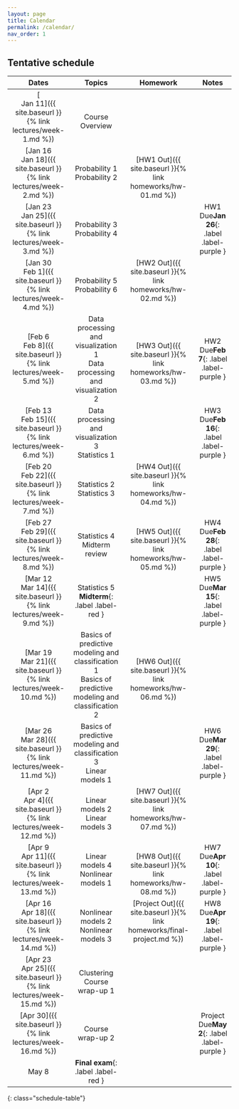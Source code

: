 ```yaml
---
layout: page
title: Calendar
permalink: /calendar/
nav_order: 1
---
```


## Tentative schedule

| Dates         | Topics                                   | Homework  | Notes                    |
|:-------------:|:----------------------------------------:|:---------:|:------------------------:|
|[ <br /> Jan 11]({{ site.baseurl }}{% link lectures/week-1.md %})|  <br /> Course Overview     |                          |
|[Jan 16 <br />  Jan 18]({{ site.baseurl }}{% link lectures/week-2.md %})  | Probability 1   <br /> Probability 2     |<br/> [HW1 Out]({{ site.baseurl }}{% link homeworks/hw-01.md %})   | 
|[Jan 23 <br />  Jan 25]({{ site.baseurl }}{% link lectures/week-3.md %})  | Probability 3   <br /> Probability 4     |                                                                   |HW1 Due**Jan 26**{: .label .label-purple }
|[Jan 30 <br />  Feb 1]({{ site.baseurl }}{% link lectures/week-4.md %})   | Probability 5   <br /> Probability 6     | [HW2 Out]({{ site.baseurl }}{% link homeworks/hw-02.md %})  <br/><br/>      |
|[Feb 6  <br />  Feb 8]({{ site.baseurl }}{% link lectures/week-5.md %})   | Data processing and visualization 1  <br/> Data processing and visualization 2    |<br/>[HW3 Out]({{ site.baseurl }}{% link homeworks/hw-03.md %})  |HW2 Due**Feb 7**{: .label .label-purple }
|[Feb 13 <br />  Feb 15]({{ site.baseurl }}{% link lectures/week-6.md %})  | Data processing and visualization 3  <br />  Statistics 1     |                  |HW3 Due**Feb 16**{: .label .label-purple }
|[Feb 20 <br />  Feb 22]({{ site.baseurl }}{% link lectures/week-7.md %})  | Statistics 2   <br />  Statistics 3     |[HW4 Out]({{ site.baseurl }}{% link homeworks/hw-04.md %})   <br/><br/>              |
|[Feb 27 <br />  Feb 29]({{ site.baseurl }}{% link lectures/week-8.md %})  | Statistics 4   <br />  Midterm review      |<br/>[HW5 Out]({{ site.baseurl }}{% link homeworks/hw-05.md %})                     | HW4 Due**Feb 28**{: .label .label-purple }
|[Mar 12 <br />  Mar 14]({{ site.baseurl }}{% link lectures/week-9.md %})  | Statistics 5   <br /> **Midterm**{: .label .label-red } |       |HW5 Due**Mar 15**{: .label .label-purple }
|[Mar 19 <br />  Mar 21]({{ site.baseurl }}{% link lectures/week-10.md %}) | Basics of predictive modeling and classification 1   <br /> Basics of predictive modeling and classification 2 |<br/>[HW6 Out]({{ site.baseurl }}{% link homeworks/hw-06.md %})                         |
|[Mar 26 <br />  Mar 28]({{ site.baseurl }}{% link lectures/week-11.md %}) | Basics of predictive modeling and classification 3   <br /> Linear models 1 |       |HW6 Due**Mar 29**{: .label .label-purple }
|[Apr 2  <br />  Apr 4]({{ site.baseurl }}{% link lectures/week-12.md %})  | Linear models 2   <br /> Linear models 3  | [HW7 Out]({{ site.baseurl }}{% link homeworks/hw-07.md %})   <br/><br/>                        |
|[Apr 9 <br />   Apr 11]({{ site.baseurl }}{% link lectures/week-13.md %}) | Linear models 4   <br /> Nonlinear models 1  |<br/>[HW8 Out]({{ site.baseurl }}{% link homeworks/hw-08.md %})                    |HW7 Due**Apr 10**{: .label .label-purple }
|[Apr 16 <br />  Apr 18]({{ site.baseurl }}{% link lectures/week-14.md %}) | Nonlinear models 2<br /> Nonlinear models 3|[Project Out]({{ site.baseurl }}{% link homeworks/final-project.md %})  <br/><br/>     |HW8 Due**Apr 19**{: .label .label-purple }
|[Apr 23 <br />  Apr 25]({{ site.baseurl }}{% link lectures/week-15.md %})   | Clustering  <br />  Course wrap-up 1                    |
|[Apr 30]({{ site.baseurl }}{% link lectures/week-16.md %})   | Course wrap-up 2               |   |Project Due**May 2**{: .label .label-purple }
|May 8   | **Final exam**{: .label .label-red }               |   |




{: class="schedule-table"}
